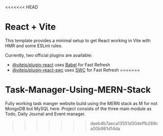 <<<<<<< HEAD
# React + Vite

This template provides a minimal setup to get React working in Vite with HMR and some ESLint rules.

Currently, two official plugins are available:

- [@vitejs/plugin-react](https://github.com/vitejs/vite-plugin-react/blob/main/packages/plugin-react/README.md) uses [Babel](https://babeljs.io/) for Fast Refresh
- [@vitejs/plugin-react-swc](https://github.com/vitejs/vite-plugin-react-swc) uses [SWC](https://swc.rs/) for Fast Refresh
=======
# Task-Manager-Using-MERN-Stack
Fully working task manger website build using the MERN stack as M for not MongoDB but MySQL here. Project consists of the three main module as Todo, Daily Journal and Event manager.
>>>>>>> daeb4b7aeca13551d30deffb289ca00b981d14da
